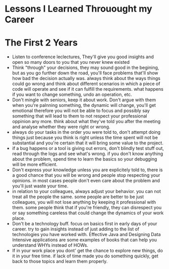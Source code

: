 # Lessons I Learned Throuought my Career

# The First 2 Years

* Listen to conference leclectures, They'll give you good insights and open so many doors to you that you never knew existed
* Think "through" your decisions, they may sound good in the begining, but as you go further down the road, you'll face problems that'll show how bad the decision actually was. always think
about the ways things could go wrong and think about different scenarios in which a piece of code will operate and see if it can fulfill the requirements. what happens if you want to change something, undo an operation, etc.
* Don't mingle with seniors, keep it about work. Don't argue with them when you're palnning something, the dynamic will change, you'll get emotional therefore you will not be able to focus and possibly say something that will lead to them to not respect your professional oppinion any more. think about what they've told you after the meeting and analyse whether they were right or wrong.
* always do your tasks in the order you were told to, don't attempt doing things just because you think is right unless the time spent will not be substantial and you're certain that it will bring some value to the project.
* if a bug happens or a tool is giving out errors, don't blindly test stuff out, read through the logs and see what's wrong. if you don't know anything about the problem, spend time to learn the basics so your debugging will be more efficient.
* Don't express your knowledge unless you are explicitely told to, there is a good chance that you will be wrong and people stop respecting your opinions. in most cases people don't even care about the problem and you'll just waste your time.
* in relation to your colleagues, always adjust your behavior. you can not treat all the people the same. some people are better to be just colleagues, you will not lose anything by keeping it professional with them. some people think that if you're friendly, they can disrespect you or say something careless that could change the dynamics of your work place.
* Don't be a technology buff. focus on basics first in early days of your career. try to gain insights instead of just adding to the list of technologies you have worked with. Effective Java and Designing Data Intensive applications are some examples of books that can help you understand WHYs instead of HOWs.
* If in your work place you dont' get the chance to explore new things, do it in your free time. if lack of time made you do something quickly, get back to those topics and learn them properly.